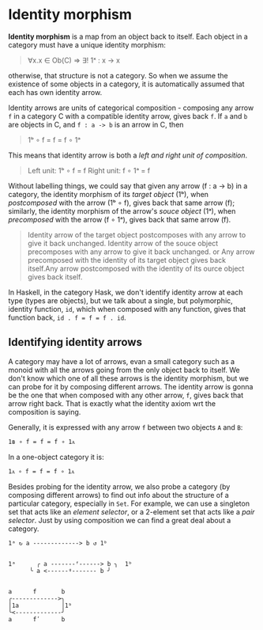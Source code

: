 # Identity morphism

**Identity morphism** is a map from an object back to itself. Each object in a category must have a unique identity morphism:

>∀x.x ∈ Ob(C) ⇒ ∃! 1ˣ : x -> x

otherwise, that structure is not a category. So when we assume the existence of some objects in a category, it is automatically assumed that each has own identity arrow.

Identity arrows are units of categorical composition - composing any arrow `f` in a category C with a compatible identity arrow, gives back `f`. If `a` and `b` are objects in C, and `f : a -> b` is an arrow in C, then

>1ᵇ ∘ f = f = f ∘ 1ᵃ

This means that identity arrow is both a *left and right unit of composition*.

>Left unit: 1ᵇ ∘ f = f
>Right unit: f ∘ 1ᵃ = f

Without labelling things, we could say that given any arrow (f : a -> b) in a category, the identity morphism of its *target object* (1ᵇ), when *postcomposed* with the arrow (1ᵇ ∘ f), gives back that same arrow (f); similarly, the identity morphism of the arrow's *souce object* (1ᵃ), when *precomposed* with the arrow (f ∘ 1ᵃ), gives back that same arrow (f).

>Identity arrow of the target object postcomposes with any arrow to give it back unchanged. Identity arrow of the souce object precomposes with any arrow to give it back unchanged.
or
>Any arrow precomposed with the identity of its target object gives back itself.Any arrow postcomposed with the identity of its ource object gives back itself.


In Haskell, in the category Hask, we don't identify identity arrow at each type (types are objects), but we talk about a single, but polymorphic, identity function, `id`, which when composed with any function, gives that function back, `id . f = f = f . id`.




## Identifying identity arrows

A category may have a lot of arrows, evan a small category such as a monoid with all the arrows going from the only object back to itself. We don't know which one of all these arrows is the identity morphism, but we can probe for it by composing different arrows. The identity arrow is gonna be the one that when composed with any other arrow, `f`, gives back that arrow right back. That is exactly what the identity axiom wrt the composition is saying.

Generally, it is expressed with any arrow `f` between two objects `A` and `B`:

`1ʙ ∘ f = f = f ∘ 1ᴀ`


In a one-object category it is:

`1ᴀ ∘ f = f = f ∘ 1ᴀ`

Besides probing for the identity arrow, we also probe a category (by composing different arrows) to find out info about the structure of a particular category, especially in `Set`. For example, we can use a singleton set that acts like an *element selector*, or a 2-element set that acts like a *pair selector*. Just by using composition we can find a great deal about a category.



```
1ᵃ ↻ a -------------> b ↺ 1ᵇ


1ᵃ      ╭ a -------ᶠ------> b ╮  1ᵇ
      ╰ a <------ᵍ------- b ╯


a      f       b
╭------------->╮
│1a            │1ᵇ
╰<-------------╯
a      fʹ      b
```

